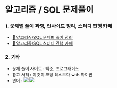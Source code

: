 # 알고리즘 / SQL 문제풀이

### 1. 문제별 풀이 과정, 인사이트 정리, 스터디 진행 카페
  - [🔗 알고리즘/SQL 문제별 풀이 정리](https://blog.naver.com/2hannseok)
  - [🔗 알고리즘/SQL 스터디 진행 카페](https://m.cafe.naver.com/ca-fe/asacalgorithm)

### 2. 기타
  - 문제 풀이 사이트 : 백준, 프로그래머스
  - 참고 서적 : 이것이 코딩 테스트다 with 파이싼
  - 언어 : <img src="https://img.shields.io/badge/Python-3776AB?style=for-the-badge&logo=Python&logoColor=white"> <img src="https://img.shields.io/badge/MySQL-4479A1?style=for-the-badge&logo=MySQL&logoColor=white">
